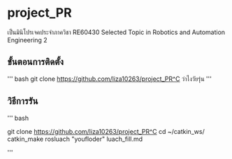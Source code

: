 # project_PR

เป็นมินิโปรเจคประจำภาควิชา RE60430 Selected Topic in Robotics and Automation Engineering 2

## ขั้นตอนการติดตั้ง

''' bash
git clone https://github.com/liza10263/project_PR^C
ว่าไงวัยรุ่น
'''

## วิธีการรัน

''' bash 

git clone https://github.com/liza10263/project_PR^C
cd ~/catkin_ws/
catkin_make
rosluach "youfloder" luach_fill.md

'''
